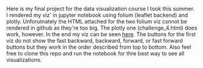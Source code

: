 Here is my final project for the data visualization course I took this summer. I rendered my viz' in jupyter notebook using folium (leaflet backend) and plotly. Unforutnately the HTML attached for the two folium viz csnnot be rendered in github as they're too big. The plotly one (challenge_4.html) does work, however. In the end my viz can be seen [here](https://nbviewer.jupyter.org/github/nbc270/data_visualization_final/blob/master/data_viz_final_project_images.ipynb). The buttons for the first viz do not show the fast backward, backward, forward, or fast forward buttons but they work in the order described from top to bottom. Also feel free to clone this repo and run the notebook for thre best way to see all visualizations. 
